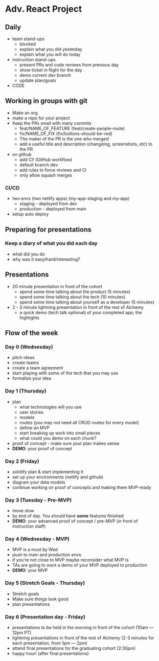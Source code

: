 # Adv. React Project

## Daily

* team stand-ups
  * blocked
  * explain what you did yesterday
  * explain what you will do today
* instruction stand-ups
  * present PRs and code reviews from previous day
  * show ticket in flight for the day
  * demo current dev branch
  * update plan/goals
* CODE

## Working in groups with git

* Make an org.
* make a repo for your project
* Keep the PRs small with many commits
  * feat/NAME_OF_FEATURE (feat/create-people-route)
  * fix/NAME_OF_FIX (fix/buttons-should-be-red)
  * The maker of the PR is the one who merges!
  * add a useful title and description (changelog, screenshots, etc) to the PR
* on github
  * add CI! (GitHub workflow)
  * default branch dev
  * add rules to force reviews and CI
  * only allow squash merges

### CI/CD

* two envs (two netlify apps) (my-app-staging and my-app)
  * staging - deployed from dev
  * production - deployed from main
* setup auto deploy

## Preparing for presentations

### Keep a diary of what you did each day

* what did you do
* why was it easy/hard/interesting?

## Presentations

* 20 minute presentation in front of the cohort
  * spend some time talking about the product (5 minutes)
  * spend some time talking about the tech (10 minutes)
  * spend some time talking about yourself as a developer (5 minutes)
* 2 - 3 minute lightning presentation in front of the rest of Alchemy
  * a quick demo (tech talk optional) of your completed app; the highlights

## Flow of the week

### Day 0 (Wednesday)

* pitch ideas
* create teams
* create a team agreement
* start playing with some of the tech that you may use
* formalize your idea

### Day 1 (Thursday)

* plan
  * what technologies will you use
  * user stories
  * models
  * routes (you may not need all CRUD routes for every model)
  * define an MVP
  * start breaking up work into small pieces
  * what could you demo on each chunk?
* proof of concept - make sure your plan makes sense
* **DEMO**: your proof of concept

### Day 2 (Friday)

* solidify plan & start implementing it
* set up your environments (netlify and github)
* diagram your data models
* continue working on proof of concepts and making them MVP-ready

### Day 3 (Tuesday - Pre-MVP)

* move slow
* by end of day. You should have **some** features finished
* **DEMO**: your advanced proof of concept / pre-MVP (in front of instruction staff)

### Day 4 (Wednesday - MVP)

* MVP is a must by Wed
* push to main and production envs
* if you're not close to MVP maybe reconsider what MVP is
* TAs are going to want a demo of your MVP deployed to production
* **DEMO**: your MVP

### Day 5 (Stretch Goals - Thursday)

* Stretch goals
* Make sure things look good
* plan presentations

### Day 6 (Presentation day - Friday)

* presentations to be held in the morning in front of the cohort (10am — 12pm PT)
* lightning presentations in front of the rest of Alchemy (2-3 minutes for each presentation, from 1pm — 2pm)
* attend final presentations for the graduating cohort (2:30pm)
* happy hour! (after final presentations)
